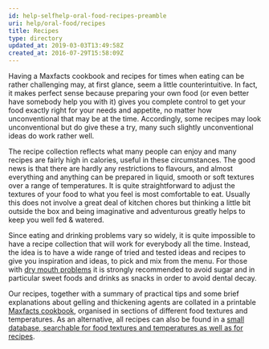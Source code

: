 ```yaml
---
id: help-selfhelp-oral-food-recipes-preamble
uri: help/oral-food/recipes
title: Recipes
type: directory
updated_at: 2019-03-03T13:49:58Z
created_at: 2016-07-29T15:58:09Z
---
```


<p>Having a Maxfacts cookbook and recipes for times when eating
    can be rather challenging may, at first glance, seem a little
    counterintuitive. In fact, it makes perfect sense because
    preparing your own food (or even better have somebody help
    you with it) gives you complete control to get your food
    exactly right for your needs and appetite, no matter how
    unconventional that may be at the time. Accordingly, some
    recipes may look unconventional but do give these a try,
    many such slightly unconventional ideas do work rather well.</p>
<p>The recipe collection reflects what many people can enjoy and
    many recipes are fairly high in calories, useful in these
    circumstances. The good news is that there are hardly any
    restrictions to flavours, and almost everything and anything
    can be prepared in liquid, smooth or soft textures over a
    range of temperatures. It is quite straightforward to adjust
    the textures of your food to what you feel is most comfortable
    to eat. Usually this does not involve a great deal of kitchen
    chores but thinking a little bit outside the box and being
    imaginative and adventurous greatly helps to keep you well
    fed &amp; watered.</p>
<p>Since eating and drinking problems vary so widely, it is quite
    impossible to have a recipe collection that will work for
    everybody all the time. Instead, the idea is to have a wide
    range of tried and tested ideas and recipes to give you inspiration
    and ideas, to pick and mix from the menu. For those with
    <a href="/diagnosis/a-z/xerostomia">dry mouth problems</a>    it is strongly recommended to avoid sugar and in particular
    sweet foods and drinks as snacks in order to avoid dental
    decay.</p>
<p>Our recipes, together with a summary of practical tips and some
    brief explanations about gelling and thickening agents are
    collated in a printable <a href="/help/oral-food/recipes/printable-cookbook">Maxfacts cookbook</a>,
    organised in sections of different food textures and temperatures.
    As an alternative, all recipes can also be found in a
    <a href="/help/oral-food/recipes/browse">small database, searchable for food textures and temperatures
        as well as for recipes</a>.</p>
